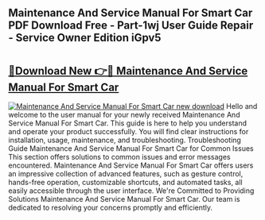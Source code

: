 ## Maintenance And Service Manual For Smart Car PDF Download Free - Part-1wj User Guide Repair - Service Owner Edition iGpv5

# <h2><a href="http://bc8262.oget.top/?id=Maintenance+And+Service+Manual+For+Smart+Car">🔗Download New 👉🔴 Maintenance And Service Manual For Smart Car</a></h2>

[![Maintenance And Service Manual For Smart Car new download](https://i.imgur.com/5g1atiW.png)](http://bc8262.oget.top/?id=Maintenance+And+Service+Manual+For+Smart+Car)
Hello and welcome to the user manual for your newly received Maintenance And Service Manual For Smart Car. This guide is here to help you understand and operate your product successfully. You will find clear instructions for installation, usage, maintenance, and troubleshooting. Troubleshooting Guide Maintenance And Service Manual For Smart Car for Common Issues This section offers solutions to common issues and error messages encountered. Maintenance And Service Manual For Smart Car offers users an impressive collection of advanced features, such as gesture control, hands-free operation, customizable shortcuts, and automated tasks, all easily accessible through the user interface. We're Committed to Providing Solutions Maintenance And Service Manual For Smart Car. Our team is dedicated to resolving your concerns promptly and efficiently.
